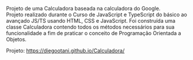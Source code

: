  Projeto de uma Calculadora baseada na calculadora do Google.<br>
 Projeto realizado durante o Curso de JavaScript e TypeScript do básico ao avançado JS/TS usando HTML, CSS e JavaScript. Foi construída uma classe Calculadora contendo todos os métodos necessários para sua funcionalidade a fim de praticar o conceito de Programação Orientada a Objetos.<br>

 Projeto: https://diegootani.github.io/Calculadora/
